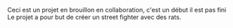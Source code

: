 Ceci est un projet en brouillon en collaboration, c'est un début il est pas fini
Le projet a pour but de créer un street fighter avec des rats.
